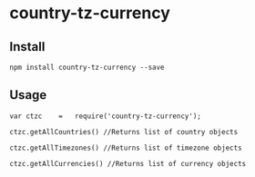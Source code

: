 # country-tz-currency

## Install
```
npm install country-tz-currency --save
```
## Usage

```
var ctzc 	=	require('country-tz-currency');

ctzc.getAllCountries() //Returns list of country objects

ctzc.getAllTimezones() //Returns list of timezone objects

ctzc.getAllCurrencies() //Returns list of currency objects
```